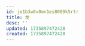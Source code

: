 ```yaml
---
id: je1b3w0v0mn1es8089k5rtr
title: 龙
desc: ''
updated: 1735897472428
created: 1735897472428
---
```

